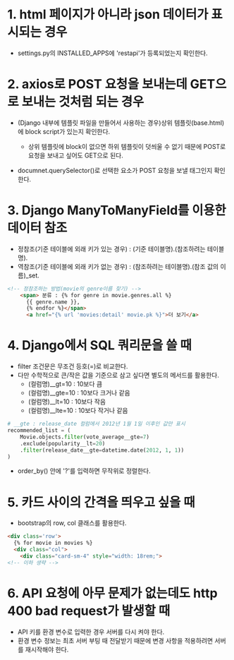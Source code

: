 # 1. html 페이지가 아니라 json 데이터가 표시되는 경우

- settings.py의 INSTALLED_APPS에 'restapi'가 등록되었는지 확인한다.

# 2. axios로 POST 요청을 보내는데 GET으로 보내는 것처럼 되는 경우

- (Django 내부에 템플릿 파일을 만들어서 사용하는 경우)상위 템플릿(base.html)에 block script가 있는지 확인한다.
  - 상위 템플릿에 block이 없으면 하위 템플릿이 덧씌울 수 없기 때문에 POST로 요청을 보내고 싶어도 GET으로 된다.

- documnet.querySelector()로 선택한 요소가 POST 요청을 보낼 태그인지 확인한다.

# 3. Django ManyToManyField를 이용한 데이터 참조

- 정참조(기준 테이블에 외래 키가 있는 경우) : (기준 테이블명).(참조하려는 테이블명).
- 역참조(기준 테이블에 외래 키가 없는 경우) : (참조하려는 테이블명).(참조 값의 이름)_set.

```html
<!-- 정참조하는 방법(movie의 genre이름 찾기) -->
    <span> 분류 : {% for genre in movie.genres.all %}
      {{ genre.name }}, 
      {% endfor %}</span>
      <a href="{% url 'movies:detail' movie.pk %}">더 보기</a>
```

# 4. Django에서 SQL 쿼리문을 쓸 때

- filter 조건문은 무조건 등호(=)로 비교한다.
- 다만 수학적으로 큰/작은 값을 기준으로 삼고 싶다면 별도의 메서드를 활용한다.
  - (컬럼명)__gt=10 : 10보다 큼
  - (컬럼명)__gte=10 : 10보다 크거나 같음
  - (컬럼명)__lt=10 : 10보다 작음
  - (컬럼명)__lte=10 : 10보다 작거나 같음

```python
# __gte : release_date 컬럼에서 2012년 1월 1일 이후인 값만 표시
recommended_list = (
    Movie.objects.filter(vote_average__gte=7)
    .exclude(popularity__lt=20)
    .filter(release_date__gte=datetime.date(2012, 1, 1))
)
```

- order_by() 안에 '?'를 입력하면 무작위로 정렬한다.

# 5. 카드 사이의 간격을 띄우고 싶을 때

- bootstrap의 row, col 클래스를 활용한다.
  
```html
<div class='row'>
  {% for movie in movies %}
  <div class="col">
    <div class="card-sm-4" style="width: 18rem;">
<!-- 이하 생략 -->
```

# 6. API 요청에 아무 문제가 없는데도 http 400 bad request가 발생할 때

- API 키를 환경 변수로 입력한 경우 서버를 다시 켜야 한다.
- 환경 변수 정보는 최초 서버 부팅 때 전달받기 때문에 변경 사항을 적용하려면 서버를 재시작해야 한다.